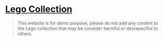 # [Lego Collection](https://lego-collection-demo.vercel.app)

> This website is for demo purpose, please do not add any content to the Lego collection that may be consider harmful or desrepectful to others.
